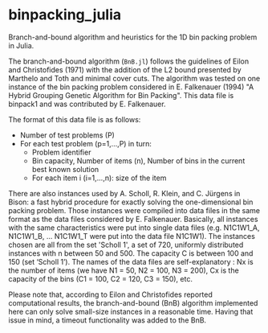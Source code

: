 # binpacking_julia
Branch-and-bound algorithm and heuristics for the 1D bin packing problem in Julia.

The branch-and-bound algorithm (`BnB.jl`) follows the guidelines of Eilon and Christofides (1971) with
the addition of the L2 bound presented by Marthelo and Toth and minimal cover cuts. The algorithm was 
tested on one instance of the bin packing problem considered in E. Falkenauer (1994) "A Hybrid Grouping
Genetic Algorithm for Bin Packing". This data file is binpack1 and was contributed by E. Falkenauer.

The format of this data file is as follows:
- Number of test problems (P)  
- For each test problem (p=1,...,P) in turn:  
   * Problem identifier
   * Bin capacity, Number of items (n), Number of bins in the current
                                      best known solution
   * For each item i (i=1,...,n): size of the item
   
There are also instances  used by A. Scholl, R. Klein, and C. Jürgens in Bison: a fast hybrid procedure 
for exactly solving the one-dimensional bin packing problem. Those instances were compiled into data
files in the same format as the data files considered by E. Falkenauer. Basically, all instances with
the same characteristics were put into single data files (e.g. N1C1W1_A, N1C1W1_B, ... N1C1W1_T were put
into the data file N1C1W1). The instances chosen are all from the set 'Scholl 1', a set of 720,
uniformly distributed instances with n between 50 and 500. The capacity C is between 100 and 150 (set ‘Scholl 1’).
The names of the data files are self-explanatory : Nx is the number of items (we have N1 = 50, N2 = 100, N3 = 200),
Cx is the capacity of the bins (C1 = 100, C2 = 120, C3 = 150), etc.
   
   
Please note that, according to Eilon and Christofides reported computational results, the 
branch-and-bound (BnB) algorithm implemented here can only solve small-size instances in a
reasonable time. Having that issue in mind, a timeout functionality was added to the BnB.
